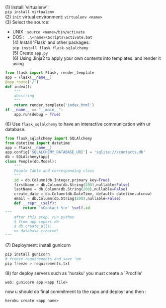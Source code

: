 (1) Install 'virtualenv':   
``` pip install virtualenv   ```  
(2) ```init``` virtual environment:
``` virtualenv <name> ```   
(3) Select the source:
* UNIX : ``` source <name>/bin/activate ```
* DOS : ``` .\<name>\Scripts\activate.bat```    
(4) Install 'Flask' and other packages:  
``` pip install flask flask-sqlalchemy ```   
(5) Create ```app.py```  
(6) Using Jinja2 to apply your own contents into templates. and render it using   
```python  
from flask import Flask, render_template
app = Flask(__name__)
@app.route('/')
def index():
    """
    docstring
    """
    return render_template('index.html')
if __name__ == "__main__":
    app.run(debug = True) 
```  
(6) Use ``` flask_sqlalchemy ``` to have an interactive communication with ur database. 
```python
from flask_sqlalchemy import SQLAlchemy
from datetime import datetime 
app = Flask(__name__)
app.config['SQLALCHEMY_DATABASE_URI'] = 'sqlite:///contacts.db'
db = SQLAlchemy(app)
class People(db.Model):
    """
    People Table and corresponding class
    """
    id = db.Column(db.Integer,primary_key=True)
    firstName = db.Column(db.String(200),nullable=False)
    lastName = db.Column(db.String(200),nullable=False)
    create_date = db.Column(db.DateTime, default= datetime.utcnow)
    email = db.Column(db.String(200),nullable=False)
    def __repr__(self):
        return '<Contact %r>' %self.id
"""
    after this step, run python
    $ from app import db
    $ db.create_all()
    >> database created!
"""
```
(7) Deployment: 
install gunicorn 
```bash
pip install gunicorn
# freeze requirements and save 'em
pip freeze > requirements.txt
```
(8) for deploy servers such as 'huraku' you must create a `Procfile'
```Procfile 
web: gunicorn app:<app file>
```
now u should do final commitment to the rapo and deploy!
and then :
```
heroku create <app name>
```